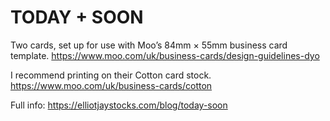# TODAY + SOON

Two cards, set up for use with Moo’s 84mm × 55mm business card template.
https://www.moo.com/uk/business-cards/design-guidelines-dyo

I recommend printing on their Cotton card stock.
https://www.moo.com/uk/business-cards/cotton

Full info:
https://elliotjaystocks.com/blog/today-soon
